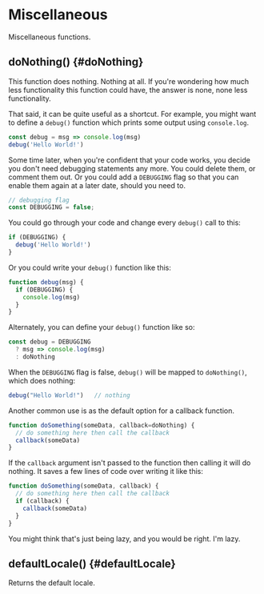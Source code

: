 # Miscellaneous

Miscellaneous functions.

## doNothing() {#doNothing}

This function does nothing.  Nothing at all.  If you're wondering how much
less functionality this function could have, the answer is none, none less
functionality.

That said, it can be quite useful as a shortcut.  For example, you might want
to define a `debug()` function which prints some output using `console.log`.

```js
const debug = msg => console.log(msg)
debug('Hello World!')
```

Some time later, when you're confident that your code works, you decide you
don't need debugging statements any more.  You could delete them, or comment
them out.  Or you could add a `DEBUGGING` flag so that you can enable them
again at a later date, should you need to.

```js
// debugging flag
const DEBUGGING = false;
```

You could go through your code and change every `debug()` call to this:

```js
if (DEBUGGING) {
  debug('Hello World!')
}
```

Or you could write your `debug()` function like this:

```js
function debug(msg) {
  if (DEBUGGING) {
    console.log(msg)
  }
}
```

Alternately, you can define your `debug()` function like so:

```js
const debug = DEBUGGING
  ? msg => console.log(msg)
  : doNothing
```

When the `DEBUGGING` flag is false, `debug()` will be mapped to `doNothing()`,
which does nothing:

```js
debug("Hello World!")   // nothing
```

Another common use is as the default option for a callback function.

```js
function doSomething(someData, callback=doNothing) {
  // do something here then call the callback
  callback(someData)
}
```

If the `callback` argument isn't passed to the function then calling it will
do nothing.  It saves a few lines of code over writing it like this:

```js
function doSomething(someData, callback) {
  // do something here then call the callback
  if (callback) {
    callback(someData)
  }
}
```

You might think that's just being lazy, and you would be right.  I'm lazy.

## defaultLocale() {#defaultLocale}

Returns the default locale.
